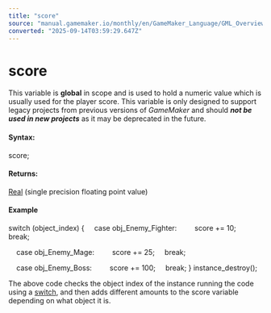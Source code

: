 ```yaml
---
title: "score"
source: "manual.gamemaker.io/monthly/en/GameMaker_Language/GML_Overview/Variables/Builtin_Global_Variables/score.htm"
converted: "2025-09-14T03:59:29.647Z"
---
```


# score

This variable is **global** in scope and is used to hold a numeric value which is usually used for the player score. This variable is only designed to support legacy projects from previous versions of _GameMaker_ and should **_not be used in new projects_** as it may be deprecated in the future.

#### Syntax:

score;

#### Returns:

[Real](../../Data_Types.md) (single precision floating point value)

#### Example

switch (object\_index)
{
    case obj\_Enemy\_Fighter:
        score += 10;
    break;

    case obj\_Enemy\_Mage:
        score += 25;
    break;

    case obj\_Enemy\_Boss:
        score += 100;
    break;
}
instance\_destroy();

The above code checks the object index of the instance running the code using a [switch](../../Language_Features/switch.md), and then adds different amounts to the score variable depending on what object it is.